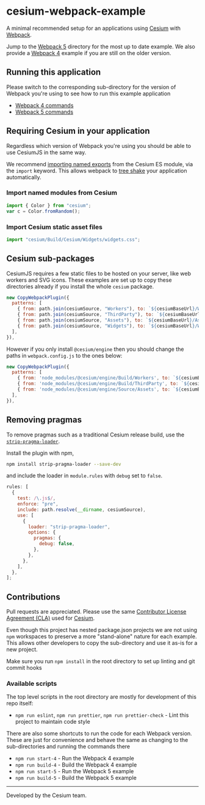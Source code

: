# cesium-webpack-example

A minimal recommended setup for an applications using [Cesium](https://cesium.com) with [Webpack](https://webpack.js.org/).

Jump to the [Webpack 5](./webpack-5/) directory for the most up to date example. We also provide a [Webpack 4](./webpack-4/) example if you are still on the older version.

## Running this application

Please switch to the corresponding sub-directory for the version of Webpack you're using to see how to run this example application

- [Webpack 4 commands](./webpack-4/README.md#running-this-application)
- [Webpack 5 commands](./webpack-5/README.md#running-this-application)

## Requiring Cesium in your application

Regardless which version of Webpack you're using you should be able to use CesiumJS in the same way.

We recommend [importing named exports](https://developer.mozilla.org/en-US/docs/Web/JavaScript/Reference/Statements/import) from the Cesium ES module, via the `import` keyword. This allows webpack to [tree shake](https://webpack.js.org/guides/tree-shaking/) your application automatically.

### Import named modules from Cesium

```js
import { Color } from "cesium";
var c = Color.fromRandom();
```

### Import Cesium static asset files

```js
import "cesium/Build/Cesium/Widgets/widgets.css";
```

## Cesium sub-packages

CesiumJS requires a few static files to be hosted on your server, like web workers and SVG icons. These examples are set up to copy these directories already if you install the whole `cesium` package.

```js
new CopyWebpackPlugin({
  patterns: [
    { from: path.join(cesiumSource, "Workers"), to: `${cesiumBaseUrl}/Workers`, },
    { from: path.join(cesiumSource, "ThirdParty"), to: `${cesiumBaseUrl}/ThirdParty`, },
    { from: path.join(cesiumSource, "Assets"), to: `${cesiumBaseUrl}/Assets`, },
    { from: path.join(cesiumSource, "Widgets"), to: `${cesiumBaseUrl}/Widgets`, },
  ],
}),
```

However if you only install `@cesium/engine` then you should change the paths in `webpack.config.js` to the ones below:

```js
new CopyWebpackPlugin({
  patterns: [
    { from: 'node_modules/@cesium/engine/Build/Workers', to: `${cesiumBaseUrl}/Workers` },
    { from: 'node_modules/@cesium/engine/Build/ThirdParty', to: `${cesiumBaseUrl}/ThirdParty` },
    { from: 'node_modules/@cesium/engine/Source/Assets', to: `${cesiumBaseUrl}/Assets` },
  ],
}),
```

## Removing pragmas

To remove pragmas such as a traditional Cesium release build, use the [`strip-pragma-loader`](https://www.npmjs.com/package/strip-pragma-loader).

Install the plugin with npm,

```sh
npm install strip-pragma-loader --save-dev
```

and include the loader in `module.rules` with `debug` set to `false`.

```js
rules: [
  {
    test: /\.js$/,
    enforce: "pre",
    include: path.resolve(__dirname, cesiumSource),
    use: [
      {
        loader: "strip-pragma-loader",
        options: {
          pragmas: {
            debug: false,
          },
        },
      },
    ],
  },
];
```

## Contributions

Pull requests are appreciated. Please use the same [Contributor License Agreement (CLA)](https://github.com/CesiumGS/cesium/blob/master/CONTRIBUTING.md) used for [Cesium](https://cesium.com/).

Even though this project has nested package.json projects we are not using `npm` workspaces to preserve a more "stand-alone" nature for each example. This allows other developers to copy the sub-directory and use it as-is for a new project.

Make sure you run `npm install` in the root directory to set up linting and git commit hooks

### Available scripts

The top level scripts in the root directory are mostly for development of this repo itself:

- `npm run eslint`, `npm run prettier`, `npm run prettier-check` - Lint this project to maintain code style

There are also some shortcuts to run the code for each Webpack version. These are just for convenience and behave the same as changing to the sub-directories and running the commands there

- `npm run start-4` - Run the Webpack 4 example
- `npm run build-4` - Build the Webpack 4 example
- `npm run start-5` - Run the Webpack 5 example
- `npm run build-5` - Build the Webpack 5 example

---

Developed by the Cesium team.
